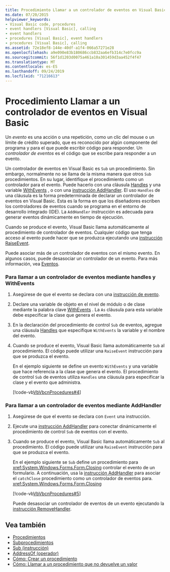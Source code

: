 ```yaml
---
title: Procedimiento Llamar a un controlador de eventos en Visual Basic
ms.date: 07/20/2015
helpviewer_keywords:
- Visual Basic code, procedures
- event handlers [Visual Basic], calling
- event handlers
- procedures [Visual Basic], event handlers
- procedures [Visual Basic], calling
ms.assetid: 72e18ef8-144e-40df-a1f4-066a57271e28
ms.openlocfilehash: a9e090e83b180686ccb832aa6efb314c7e0fcc9a
ms.sourcegitcommit: 56f1d1203d0075a461a10a301459d3aa452f4f47
ms.translationtype: MT
ms.contentlocale: es-ES
ms.lasthandoff: 09/24/2019
ms.locfileid: "71216613"
---
```

# <a name="how-to-call-an-event-handler-in-visual-basic"></a>Procedimiento Llamar a un controlador de eventos en Visual Basic

Un *evento* es una acción o una repetición, como un clic del mouse o un límite de crédito superado, que es reconocido por algún componente del programa y para el que puede escribir código para responder. Un *controlador de eventos* es el código que se escribe para responder a un evento.

 Un controlador de eventos en Visual Basic es `Sub` un procedimiento. Sin embargo, normalmente no se llama de la misma manera que otros `Sub` procedimientos. En su lugar, identifique el procedimiento como un controlador para el evento. Puede hacerlo con una cláusula [Handles](../../../language-reference/statements/handles-clause.md) y una variable [WithEvents](../../../language-reference/modifiers/withevents.md) , o con una [instrucción AddHandler](../../../language-reference/statements/addhandler-statement.md). El uso `Handles` de una cláusula es la forma predeterminada de declarar un controlador de eventos en Visual Basic. Esta es la forma en que los diseñadores escriben los controladores de eventos cuando se programa en el entorno de desarrollo integrado (IDE). La `AddHandler` instrucción es adecuada para generar eventos dinámicamente en tiempo de ejecución.

 Cuando se produce el evento, Visual Basic llama automáticamente al procedimiento de controlador de eventos. Cualquier código que tenga acceso al evento puede hacer que se produzca ejecutando una [instrucción RaiseEvent](../../../language-reference/statements/raiseevent-statement.md).

 Puede asociar más de un controlador de eventos con el mismo evento. En algunos casos, puede desasociar un controlador de un evento. Para más información, vea [Eventos](../events/index.md).

### <a name="to-call-an-event-handler-using-handles-and-withevents"></a>Para llamar a un controlador de eventos mediante handles y WithEvents

1. Asegúrese de que el evento se declara con una [instrucción de evento](../../../language-reference/statements/event-statement.md).

2. Declare una variable de objeto en el nivel de módulo o de clase mediante la palabra clave [WithEvents](../../../language-reference/modifiers/withevents.md) . La `As` cláusula para esta variable debe especificar la clase que genera el evento.

3. En la declaración del procedimiento de control `Sub` de eventos, agregue una cláusula [Handles](../../../language-reference/statements/handles-clause.md) que especifique `WithEvents` la variable y el nombre del evento.

4. Cuando se produce el evento, Visual Basic llama automáticamente `Sub` al procedimiento. El código puede utilizar una `RaiseEvent` instrucción para que se produzca el evento.

     En el ejemplo siguiente se define un evento `WithEvents` y una variable que hace referencia a la clase que genera el evento. El procedimiento de control `Sub` de eventos utiliza `Handles` una cláusula para especificar la clase y el evento que administra.

     [!code-vb[VbVbcnProcedures#4](~/samples/snippets/visualbasic/VS_Snippets_VBCSharp/VbVbcnProcedures/VB/Class1.vb#4)]

### <a name="to-call-an-event-handler-using-addhandler"></a>Para llamar a un controlador de eventos mediante AddHandler

1. Asegúrese de que el evento se declara con `Event` una instrucción.

2. Ejecute una [instrucción AddHandler](../../../language-reference/statements/addhandler-statement.md) para conectar dinámicamente el procedimiento de control `Sub` de eventos con el evento.

3. Cuando se produce el evento, Visual Basic llama automáticamente `Sub` al procedimiento. El código puede utilizar una `RaiseEvent` instrucción para que se produzca el evento.

     En el ejemplo siguiente se `Sub` define un procedimiento para <xref:System.Windows.Forms.Form.Closing> controlar el evento de un formulario. A continuación, usa la [instrucción AddHandler](../../../language-reference/statements/addhandler-statement.md) para asociar el `catchClose` procedimiento como un controlador de eventos para. <xref:System.Windows.Forms.Form.Closing>

     [!code-vb[VbVbcnProcedures#5](~/samples/snippets/visualbasic/VS_Snippets_VBCSharp/VbVbcnProcedures/VB/Class1.vb#5)]

     Puede desasociar un controlador de eventos de un evento ejecutando la [instrucción RemoveHandler](../../../language-reference/statements/removehandler-statement.md).

## <a name="see-also"></a>Vea también

- [Procedimientos](index.md)
- [Subprocedimientos](sub-procedures.md)
- [Sub (instrucción)](../../../language-reference/statements/sub-statement.md)
- [AddressOf (operador)](../../../language-reference/operators/addressof-operator.md)
- [Cómo: Crear un procedimiento](how-to-create-a-procedure.md)
- [Cómo: Llamar a un procedimiento que no devuelve un valor](how-to-call-a-procedure-that-does-not-return-a-value.md)

